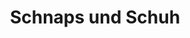 ---
title: "Schnaps und Schuh"
url: /sankt-gilgen/schnaps-und-schuh-mozartplatz/
shop: Spirituosen
---